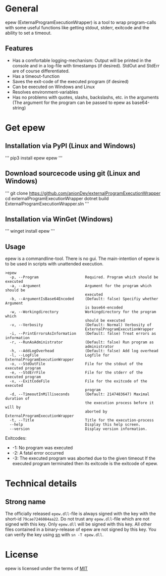 # General

epew (ExternalProgramExecutionWrapper) is a tool to wrap program-calls with some useful functions like getting stdout, stderr, exitcode and the ability to set a timeout.

## Features

- Has a comfortable logging-mechanism: Output will be printed in the console and in a log-file with timestamps (if desired). StdOut and StdErr are of course differentiated.
- Has a timeout-function
- Saves the exit-code of the executed program (if desired)
- Can be executed on Windows and Linux
- Resolves environment-variables
- Has no problems with quotes, slashs, backslashs, etc. in the arguments (The argument for the program can be passed to epew as base64-string)

# Get epew

## Installation via PyPI (Linux and Windows)

'''
pip3 install epew
epew
'''

## Download sourcecode using git (Linux and Windows)

'''
git clone https://github.com/anionDev/externalProgramExecutionWrapper
cd externalProgramExecutionWrapper
dotnet build  ExternalProgramExecutionWrapper.sln
'''

## Installation via WinGet (Windows)

'''
winget install epew
'''

## Usage

epew is a commandline-tool. There is no gui. The main-intention of epew is to be used in scripts with unattended execution.

```
>epew
  -p, --Program                     Required. Program which should be executed
  -a, --Argument                    Argument for the program which should be
                                    executed
  -b, --ArgumentIsBase64Encoded     (Default: false) Specifiy whether Argument
                                    is base64-encoded
  -w, --Workingdirectory            Workingdirectory for the program which
                                    should be executed
  -v, --Verbosity                   (Default: Normal) Verbosity of
                                    ExternalProgramExecutionWrapper
  -i, --PrintErrorsAsInformation    (Default: false) Treat errors as information
  -r, --RunAsAdministrator          (Default: false) Run program as
                                    administrator
  -h, --AddLogOverhead              (Default: false) Add log overhead
  -l, --LogFile                     Logfile for ExternalProgramExecutionWrapper
  -o, --StdOutFile                  File for the stdout of the executed program
  -e, --StdErrFile                  File for the stderr of the executed program
  -x, --ExitCodeFile                File for the exitcode of the executed
                                    program
  -d, --TimeoutInMilliseconds       (Default: 2147483647) Maximal duration of
                                    the execution process before it will by
                                    aborted by ExternalProgramExecutionWrapper
  -t, --Title                       Title for the execution-process
  --help                            Display this help screen.
  --version                         Display version information.
```

Exitcodes:
- -1: No program was executed
- -2: A fatal error occurred
- -3: The executed program was aborted due to the given timeout
If the executed program terminated then its exitcode is the exitcode of epew.

# Technical details

## Strong name

The officially released `epew.dll`-file is always signed with the key with the short-id `79cae7246084aa22`. Do not trust any `epew.dll`-file which are not signed with this key.
Only `epew.dll` will be signed with this key. All other files contained in a binary-release of epew are not signed by this key.
You can verify the key using [sn](https://docs.microsoft.com/en-us/dotnet/framework/tools/sn-exe-strong-name-tool) with `sn -T epew.dll`.

# License

epew is licensed under the terms of [MIT](https://raw.githubusercontent.com/anionDev/externalProgramExecutionWrapper/master/License.txt)

